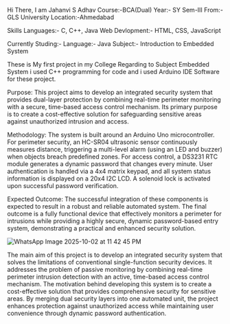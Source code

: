 Hi There,
I am Jahanvi S Adhav
Course:-BCA(Dual)
Year:- SY   Sem-III
From:- GLS University
Location:-Ahmedabad

Skills 
Languages:- C, C++, Java
Web Devlopment:- HTML, CSS, JavaScript

Currently Studing:-
Language:- Java
Subject:- Introduction to Embedded System

These is My first project in my College Regarding to Subject Embedded System i used C++ programming for code and i used Arduino IDE Software for these project.

Purpose: This project aims to develop an integrated security system that provides dual-layer
protection by combining real-time perimeter monitoring with a secure, time-based access control
mechanism. Its primary purpose is to create a cost-effective solution for safeguarding sensitive areas
against unauthorized intrusion and access.

Methodology: The system is built around an Arduino Uno microcontroller. For perimeter security, an
HC-SR04 ultrasonic sensor continuously measures distance, triggering a multi-level alarm (using an
LED and buzzer) when objects breach predefined zones. For access control, a DS3231 RTC module
generates a dynamic password that changes every minute. User authentication is handled via a 4x4
matrix keypad, and all system status information is displayed on a 20x4 I2C LCD. A solenoid lock is
activated upon successful password verification.

Expected Outcome: The successful integration of these components is expected to result in a robust
and reliable automated system. The final outcome is a fully functional device that effectively monitors
a perimeter for intrusions while providing a highly secure, dynamic password-based entry system,
demonstrating a practical and enhanced security solution.

![WhatsApp Image 2025-10-02 at 11 42 45 PM](https://github.com/user-attachments/assets/84df6787-b22e-46cd-b55e-3e9f09fb1ddb)

The main aim of this project is to develop an integrated security system that solves the limitations of
conventional single-function security devices. It addresses the problem of passive monitoring by
combining real-time perimeter intrusion detection with an active, time-based access control
mechanism. The motivation behind developing this system is to create a cost-effective solution that
provides comprehensive security for sensitive areas. By merging dual security layers into one
automated unit, the project enhances protection against unauthorized access while maintaining user
convenience through dynamic password authentication.
